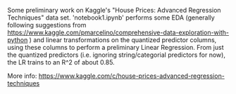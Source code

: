 Some preliminary work on Kaggle's "House Prices: Advanced Regression Techniques" data set. 'notebook1.ipynb' performs some EDA (generally following suggestions from https://www.kaggle.com/pmarcelino/comprehensive-data-exploration-with-python ) and linear transformations on the quantized predictor columns, using these columns to perform a preliminary Linear Regression. From just the quantized predictors (i.e. ignoring string/categorial predictors for now), the LR trains to an R^2 of about 0.85. 

More info: https://www.kaggle.com/c/house-prices-advanced-regression-techniques
